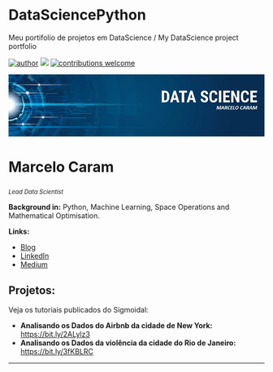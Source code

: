 # DataSciencePython
Meu portifolio de projetos em DataScience / My DataScience project portfolio

[![author](https://img.shields.io/badge/author-carlosfab-red.svg)](https:/www.linkedin.com/in/marcelo-caram-4426a214) [![](https://img.shields.io/badge/License-GPLv3-blue.svg)](http://perso.crans.org/besson/LICENSE.html) [![contributions welcome](https://img.shields.io/badge/contributions-welcome-brightgreen.svg?style=flat)](https://github.com/carlosfab/data_science/issues)

<p align="center">
  <img src="banner.png" >
</p>

# Marcelo Caram
<sub>*Lead Data Scientist*</sub>

**Background in:** Python, Machine Learning, Space Operations and Mathematical Optimisation.

**Links:**
* [Blog](http://sigmoidal.ai)
* [LinkedIn](https:/www.linkedin.com/in/marcelo-caram-4426a214)
* [Medium](https://www.medium.com)


## Projetos:
Veja os tutoriais publicados do Sigmoidal:

* **Analisando os Dados do Airbnb da cidade de New York:** https://bit.ly/2ALylz3
* **Analisando os Dados da violência da cidade do Rio de Janeiro:** https://bit.ly/3fKBLRC
---
